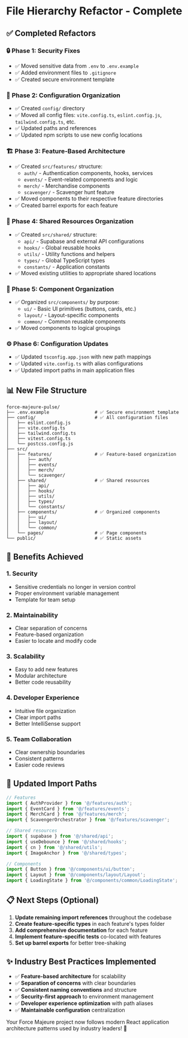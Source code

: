 # File Hierarchy Refactor - Complete

## ✅ **Completed Refactors**

### 🔒 **Phase 1: Security Fixes**

- ✅ Moved sensitive data from `.env` to `.env.example`
- ✅ Added environment files to `.gitignore`
- ✅ Created secure environment template

### 📁 **Phase 2: Configuration Organization**

- ✅ Created `config/` directory
- ✅ Moved all config files: `vite.config.ts`, `eslint.config.js`, `tailwind.config.ts`, etc.
- ✅ Updated paths and references
- ✅ Updated npm scripts to use new config locations

### 🏗️ **Phase 3: Feature-Based Architecture**

- ✅ Created `src/features/` structure:
  - `auth/` - Authentication components, hooks, services
  - `events/` - Event-related components and logic
  - `merch/` - Merchandise components
  - `scavenger/` - Scavenger hunt feature
- ✅ Moved components to their respective feature directories
- ✅ Created barrel exports for each feature

### 🔄 **Phase 4: Shared Resources Organization**

- ✅ Created `src/shared/` structure:
  - `api/` - Supabase and external API configurations
  - `hooks/` - Global reusable hooks
  - `utils/` - Utility functions and helpers
  - `types/` - Global TypeScript types
  - `constants/` - Application constants
- ✅ Moved existing utilities to appropriate shared locations

### 🎨 **Phase 5: Component Organization**

- ✅ Organized `src/components/` by purpose:
  - `ui/` - Basic UI primitives (buttons, cards, etc.)
  - `layout/` - Layout-specific components
  - `common/` - Common reusable components
- ✅ Moved components to logical groupings

### ⚙️ **Phase 6: Configuration Updates**

- ✅ Updated `tsconfig.app.json` with new path mappings
- ✅ Updated `vite.config.ts` with alias configurations
- ✅ Updated import paths in main application files

## 📊 **New File Structure**

```
force-majeure-pulse/
├── .env.example                 # ✅ Secure environment template
├── config/                      # ✅ All configuration files
│   ├── eslint.config.js
│   ├── vite.config.ts
│   ├── tailwind.config.ts
│   ├── vitest.config.ts
│   └── postcss.config.js
├── src/
│   ├── features/                # ✅ Feature-based organization
│   │   ├── auth/
│   │   ├── events/
│   │   ├── merch/
│   │   └── scavenger/
│   ├── shared/                  # ✅ Shared resources
│   │   ├── api/
│   │   ├── hooks/
│   │   ├── utils/
│   │   ├── types/
│   │   └── constants/
│   ├── components/              # ✅ Organized components
│   │   ├── ui/
│   │   ├── layout/
│   │   └── common/
│   └── pages/                   # ✅ Page components
└── public/                      # ✅ Static assets
```

## 🚀 **Benefits Achieved**

### 1. **Security**

- Sensitive credentials no longer in version control
- Proper environment variable management
- Template for team setup

### 2. **Maintainability**

- Clear separation of concerns
- Feature-based organization
- Easier to locate and modify code

### 3. **Scalability**

- Easy to add new features
- Modular architecture
- Better code reusability

### 4. **Developer Experience**

- Intuitive file organization
- Clear import paths
- Better IntelliSense support

### 5. **Team Collaboration**

- Clear ownership boundaries
- Consistent patterns
- Easier code reviews

## 🔧 **Updated Import Paths**

```typescript
// Features
import { AuthProvider } from '@/features/auth';
import { EventCard } from '@/features/events';
import { MerchCard } from '@/features/merch';
import { ScavengerOrchestrator } from '@/features/scavenger';

// Shared resources
import { supabase } from '@/shared/api';
import { useDebounce } from '@/shared/hooks';
import { cn } from '@/shared/utils';
import { ImageAnchor } from '@/shared/types';

// Components
import { Button } from '@/components/ui/button';
import { Layout } from '@/components/layout/Layout';
import { LoadingState } from '@/components/common/LoadingState';
```

## 📋 **Next Steps** (Optional)

1. **Update remaining import references** throughout the codebase
2. **Create feature-specific types** in each feature's types folder
3. **Add comprehensive documentation** for each feature
4. **Implement feature-specific tests** co-located with features
5. **Set up barrel exports** for better tree-shaking

## ✨ **Industry Best Practices Implemented**

- ✅ **Feature-based architecture** for scalability
- ✅ **Separation of concerns** with clear boundaries
- ✅ **Consistent naming conventions** and structure
- ✅ **Security-first approach** to environment management
- ✅ **Developer experience optimization** with path aliases
- ✅ **Maintainable configuration** centralization

Your Force Majeure project now follows modern React application architecture patterns used by industry leaders! 🎉
